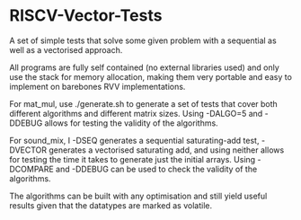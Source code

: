 # RISCV-Vector-Tests
A set of simple tests that solve some given problem with a sequential as well as a vectorised approach.

All programs are fully self contained (no external libraries used) and only use the stack for memory allocation, making them very portable and easy to implement on barebones RVV implementations.

For mat_mul, use ./generate.sh to generate a set of tests that cover both different algorithms and different matrix sizes. Using -DALGO=5 and -DDEBUG allows for testing the validity of the algorithms.

For sound_mix, I -DSEQ generates a sequential saturating-add test, -DVECTOR generates a vectorised saturating add, and using neither allows for testing the time it takes to generate just the initial arrays. Using -DCOMPARE and -DDEBUG can be used to check the validity of the algorithms.

The algorithms can be built with any optimisation and still yield useful results given that the datatypes are marked as volatile. 